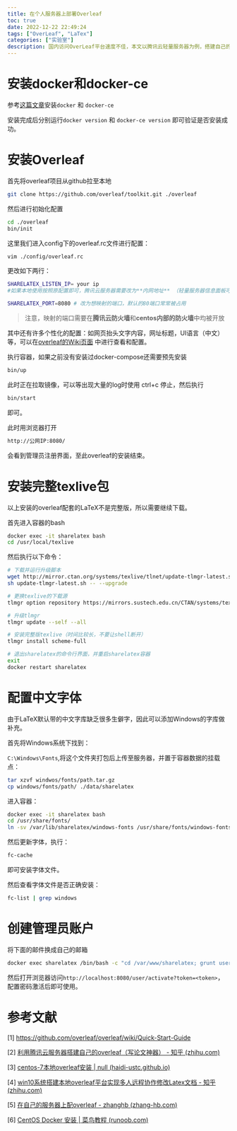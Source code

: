 ```yaml
---
title: 在个人服务器上部署Overleaf
toc: true
date: 2022-12-22 22:49:24
tags: ["OverLeaf", "LaTex"]
categories: ["实验室"]
description: 国内访问OverLeaf平台速度不佳，本文以腾讯云轻量服务器为例，搭建自己的OverLeaf平台，实现LaTex文档的在线编辑和协作。
---
```


# 安装docker和docker-ce

参考[这篇文章](https://www.runoob.com/docker/centos-docker-install.html)安装`docker` 和 `docker-ce`

安装完成后分别运行`docker version` 和 `docker-ce version` 即可验证是否安装成功。

# 安装Overleaf

首先将overleaf项目从github拉至本地

```bash
git clone https://github.com/overleaf/toolkit.git ./overleaf
```

然后进行初始化配置

```bash
cd ./overleaf
bin/init
```

这里我们进入config下的overleaf.rc文件进行配置：

```bash
vim ./config/overleaf.rc
```

更改如下两行：

```bash
SHARELATEX_LISTEN_IP= your ip
#如果本地使用按照原配置即可，腾讯云服务器需要改为**内网地址** （轻量服务器信息面板可找到对应内网地址）

SHARELATEX_PORT=8080 # 改为想映射的端口，默认的80端口常常被占用
```

> 注意，映射的端口需要在**腾讯云防火墙**和**centos内部的防火墙**中均被开放

其中还有许多个性化的配置：如网页抬头文字内容，网址标题，UI语言（中文）等，可以在[overleaf的Wiki页面](https://github.com/overleaf/overleaf/wiki) 中进行查看和配置。

执行容器，如果之前没有安装过docker-compose还需要预先安装

```bash
bin/up 
```

此时正在拉取镜像，可以等出现大量的log时使用 ctrl+c 停止，然后执行

```bash
bin/start
```

即可。

此时用浏览器打开

```bash
http://公网IP:8080/
```

会看到管理员注册界面，至此overleaf的安装结束。

# 安装完整texlive包

以上安装的overleaf配套的LaTeX不是完整版，所以需要继续下载。

首先进入容器的bash

```bash
docker exec -it sharelatex bash
cd /usr/local/texlive
```

然后执行以下命令：

```bash
# 下载并运行升级脚本
wget http://mirror.ctan.org/systems/texlive/tlnet/update-tlmgr-latest.sh
sh update-tlmgr-latest.sh -- --upgrade

# 更换texlive的下载源
tlmgr option repository https://mirrors.sustech.edu.cn/CTAN/systems/texlive/tlnet/

# 升级tlmgr
tlmgr update --self --all

# 安装完整版texlive（时间比较长，不要让shell断开）
tlmgr install scheme-full

# 退出sharelatex的命令行界面，并重启sharelatex容器
exit
docker restart sharelatex
```

# 配置中文字体

由于LaTeX默认带的中文字库缺乏很多生僻字，因此可以添加Windows的字库做补充。

首先将Windows系统下找到：

`C:\Windows\Fonts`,将这个文件夹打包后上传至服务器，并置于容器数据的挂载点：

```bash
tar xzvf windwos/fonts/path.tar.gz
cp windows/fonts/path/ ./data/sharelatex
```

进入容器：

```bash
docker exec -it sharelatex bash
cd /usr/share/fonts/
ln -sv /var/lib/sharelatex/windows-fonts /usr/share/fonts/windows-fonts
```

然后更新字体，执行：

```bash
fc-cache
```

即可安装字体文件。

然后查看字体文件是否正确安装：

```bash
fc-list | grep windows
```

# 创建管理员账户

将下面的邮件换成自己的邮箱

```bash
docker exec sharelatex /bin/bash -c "cd /var/www/sharelatex; grunt user:create-admin --email=joe@example.com"
```

然后打开浏览器访问`http://localhost:8080/user/activate?token=<token>`，配置密码激活后即可使用。

# 参考文献

[1] https://github.com/overleaf/overleaf/wiki/Quick-Start-Guide

[2] [利用腾讯云服务器搭建自己的overleaf（写论文神器） - 知乎 (zhihu.com)](https://zhuanlan.zhihu.com/p/481788258)

[3] [centos-7本地overleaf安装 | null (haidi-ustc.github.io)](https://haidi-ustc.github.io/2021/08/01/computer/latex/overleaf/)

[4] [win10系统搭建本地overleaf平台实现多人远程协作修改Latex文档 - 知乎 (zhihu.com)](https://zhuanlan.zhihu.com/p/592295650)

[5] [在自己的服务器上配overleaf - zhanghb (zhang-hb.com)](https://www.zhang-hb.com/2022/01/01/在自己的服务器上配overleaf/)

[6] [CentOS Docker 安装 | 菜鸟教程 (runoob.com)](https://www.runoob.com/docker/centos-docker-install.html)
